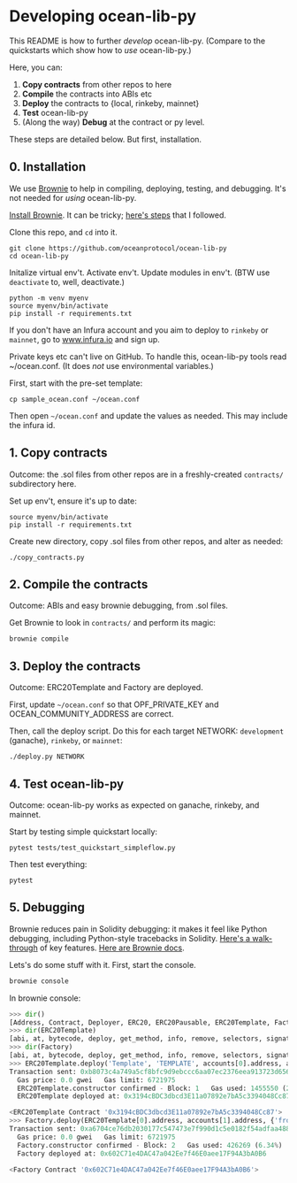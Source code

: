 # Developing ocean-lib-py

This README is how to further *develop* ocean-lib-py. (Compare to the quickstarts which show how to *use* ocean-lib-py.)

Here, you can:
1. **Copy contracts** from other repos to here
1. **Compile** the contracts into ABIs etc
1. **Deploy** the contracts to {local, rinkeby, mainnet}
1. **Test** ocean-lib-py
1. (Along the way) **Debug** at the contract or py level.

These steps are detailed below. But first, installation. 

## 0. Installation 
We use [Brownie](https://eth-brownie.readthedocs.io) to help in compiling, deploying, testing, and debugging. It's not needed for *using* ocean-lib-py.

[Install Brownie](https://medium.com/@iamdefinitelyahuman/getting-started-with-brownie-part-1-9b2181f4cb99). It can be tricky; [here's steps](https://github.com/trentmc/brownie-instrs/blob/master/README_install.md) that I followed.

Clone this repo, and `cd` into it.
```console
git clone https://github.com/oceanprotocol/ocean-lib-py
cd ocean-lib-py
```

Initalize virtual env't. Activate env't. Update modules in env't. (BTW use `deactivate` to, well, deactivate.)
```console
python -m venv myenv
source myenv/bin/activate 
pip install -r requirements.txt 
```

If you don't have an Infura account and you aim to deploy to `rinkeby` or `mainnet`, go to www.infura.io and sign up.

Private keys etc can't live on GitHub. To handle this, ocean-lib-py tools read ~/ocean.conf. (It does *not* use environmental variables.)

First, start with the pre-set template:
```console
cp sample_ocean.conf ~/ocean.conf
```

Then open `~/ocean.conf` and update the values as needed. This may include the infura id.

## 1. Copy contracts
Outcome: the .sol files from other repos are in a freshly-created `contracts/` subdirectory here.

Set up env't, ensure it's up to date:
```console
source myenv/bin/activate
pip install -r requirements.txt 
```

Create new directory, copy .sol files from other repos, and alter as needed:
```console
./copy_contracts.py
```

## 2. Compile the contracts 
Outcome: ABIs and easy brownie debugging, from .sol files.

Get Brownie to look in `contracts/` and perform its magic:
```console
brownie compile
```

## 3. Deploy the contracts
Outcome: ERC20Template and Factory are deployed. 

First, update `~/ocean.conf` so that OPF_PRIVATE_KEY and OCEAN_COMMUNITY_ADDRESS are correct.

Then, call the deploy script. Do this for each target NETWORK: `development` (ganache), `rinkeby`, or `mainnet`:
```console
./deploy.py NETWORK
```

## 4. Test ocean-lib-py
Outcome: ocean-lib-py works as expected on ganache, rinkeby, and mainnet.

Start by testing simple quickstart locally:
```console
pytest tests/test_quickstart_simpleflow.py
```

Then test everything:
```console
pytest
```

## 5. Debugging
Brownie reduces pain in Solidity debugging: it makes it feel like Python debugging, including Python-style tracebacks in Solidity. [Here's a walk-through](https://medium.com/better-programming/getting-started-with-brownie-part-3-ef6bfa9867d7) of key features. [Here are Brownie docs](https://eth-brownie.readthedocs.io). 

Lets's do some stuff with it. First, start the console.
```bash
brownie console
```

In brownie console:
```python
>>> dir()                                                                                                                                                                                                        
[Address, Contract, Deployer, ERC20, ERC20Pausable, ERC20Template, Factory, FeeCalculator, FeeCollector, FeeManager, Fixed, Migrations, Registry, SafeMath, Wei, a, accounts, alert, compile_source, config, dir, exit, history, interface, network, project, quit, rpc, run, web3]
>>> dir(ERC20Template)                                                                                                                                                                                           
[abi, at, bytecode, deploy, get_method, info, remove, selectors, signatures, topics, tx]
>>> dir(Factory)                                                                                                                                                                                                 
[abi, at, bytecode, deploy, get_method, info, remove, selectors, signatures, topics, tx]
>>> ERC20Template.deploy('Template', 'TEMPLATE', accounts[0].address, accounts[1].address, {'from': accounts[0]})                                                                                                
Transaction sent: 0xb8073c4a749a5cf8bfc9d9ebccc6aa07ec2376eea913723d656766ed0122451e
  Gas price: 0.0 gwei   Gas limit: 6721975
  ERC20Template.constructor confirmed - Block: 1   Gas used: 1455550 (21.65%)
  ERC20Template deployed at: 0x3194cBDC3dbcd3E11a07892e7bA5c3394048Cc87

<ERC20Template Contract '0x3194cBDC3dbcd3E11a07892e7bA5c3394048Cc87'>
>>> Factory.deploy(ERC20Template[0].address, accounts[1].address, {'from': accounts[0]})                                                                                                                         
Transaction sent: 0xa6704ce76db2030177c547473e7f990d1c5e0182f54adfaa488db6db28cb23a5
  Gas price: 0.0 gwei   Gas limit: 6721975
  Factory.constructor confirmed - Block: 2   Gas used: 426269 (6.34%)
  Factory deployed at: 0x602C71e4DAC47a042Ee7f46E0aee17F94A3bA0B6

<Factory Contract '0x602C71e4DAC47a042Ee7f46E0aee17F94A3bA0B6'>
```

